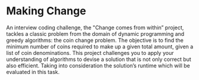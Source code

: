 # Making Change

An interview coding challenge, the "Change comes from within” project, tackles a classic problem from the domain of dynamic programming and greedy algorithms: the coin change problem. The objective is to find the minimum number of coins required to make up a given total amount, given a list of coin denominations. This project challenges you to apply your understanding of algorithms to devise a solution that is not only correct but also efficient. Taking into consideration the solution’s runtime which will be evaluated in this task.
